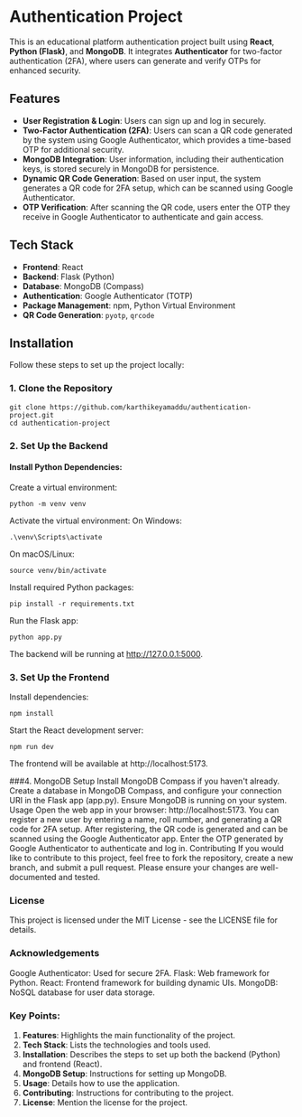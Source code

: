 # Authentication Project

This is an educational platform authentication project built using **React**, **Python (Flask)**, and **MongoDB**. It integrates **Authenticator** for two-factor authentication (2FA), where users can generate and verify OTPs for enhanced security.

## Features

- **User Registration & Login**: Users can sign up and log in securely.
- **Two-Factor Authentication (2FA)**: Users can scan a QR code generated by the system using Google Authenticator, which provides a time-based OTP for additional security.
- **MongoDB Integration**: User information, including their authentication keys, is stored securely in MongoDB for persistence.
- **Dynamic QR Code Generation**: Based on user input, the system generates a QR code for 2FA setup, which can be scanned using Google Authenticator.
- **OTP Verification**: After scanning the QR code, users enter the OTP they receive in Google Authenticator to authenticate and gain access.

## Tech Stack

- **Frontend**: React
- **Backend**: Flask (Python)
- **Database**: MongoDB (Compass)
- **Authentication**: Google Authenticator (TOTP)
- **Package Management**: npm, Python Virtual Environment
- **QR Code Generation**: `pyotp`, `qrcode`

## Installation

Follow these steps to set up the project locally:

### 1. Clone the Repository

```
git clone https://github.com/karthikeyamaddu/authentication-project.git
cd authentication-project
```
### 2. Set Up the Backend
#### Install Python Dependencies:
  Create a virtual environment:

```
python -m venv venv
```
Activate the virtual environment:
  On Windows:
  ```
.\venv\Scripts\activate
```
On macOS/Linux:
```
source venv/bin/activate
```
Install required Python packages:
```
pip install -r requirements.txt
```
Run the Flask app:
```
python app.py
```
The backend will be running at http://127.0.0.1:5000.

### 3. Set Up the Frontend

Install dependencies:
```
npm install
```
Start the React development server:
```
npm run dev
```
The frontend will be available at http://localhost:5173.

###4. MongoDB Setup
Install MongoDB Compass if you haven't already.
Create a database in MongoDB Compass, and configure your connection URI in the Flask app (app.py).
Ensure MongoDB is running on your system.
Usage
Open the web app in your browser: http://localhost:5173.
You can register a new user by entering a name, roll number, and generating a QR code for 2FA setup.
After registering, the QR code is generated and can be scanned using the Google Authenticator app.
Enter the OTP generated by Google Authenticator to authenticate and log in.
Contributing
If you would like to contribute to this project, feel free to fork the repository, create a new branch, and submit a pull request. Please ensure your changes are well-documented and tested.

### License
This project is licensed under the MIT License - see the LICENSE file for details.

### Acknowledgements
Google Authenticator: Used for secure 2FA.
Flask: Web framework for Python.
React: Frontend framework for building dynamic UIs.
MongoDB: NoSQL database for user data storage.


### Key Points:

1. **Features**: Highlights the main functionality of the project.
2. **Tech Stack**: Lists the technologies and tools used.
3. **Installation**: Describes the steps to set up both the backend (Python) and frontend (React).
4. **MongoDB Setup**: Instructions for setting up MongoDB.
5. **Usage**: Details how to use the application.
6. **Contributing**: Instructions for contributing to the project.
7. **License**: Mention the license for the project.

